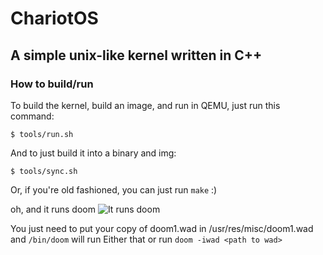 # ChariotOS
## A simple unix-like kernel written in C++


### How to build/run

To build the kernel, build an image, and run in QEMU, just run this command:
```
$ tools/run.sh
```

And to just build it into a binary and img:
```
$ tools/sync.sh
```
Or, if you're old fashioned, you can just run `make` :)


oh, and it runs doom
![It runs doom](https://github.com/nickwanninger/chariot/raw/trunk/meta/DOOM.png)

You just need to put your copy of doom1.wad in /usr/res/misc/doom1.wad and `/bin/doom` will run
Either that or run `doom -iwad <path to wad>`
